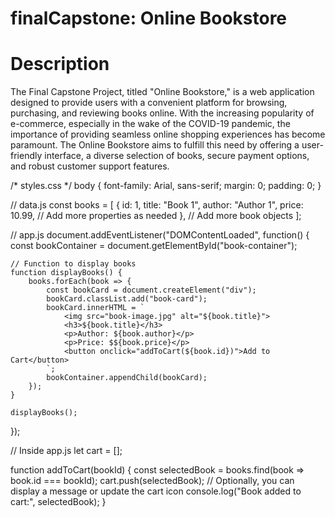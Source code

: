# finalCapstone: Online Bookstore

# Description  

The Final Capstone Project, titled "Online Bookstore," is a web application designed to provide users with a convenient platform for browsing, purchasing, and reviewing books online. With the increasing popularity of e-commerce, especially in the wake of the COVID-19 pandemic, the importance of providing seamless online shopping experiences has become paramount. The Online Bookstore aims to fulfill this need by offering a user-friendly interface, a diverse selection of books, secure payment options, and robust customer support features.


<!DOCTYPE html>
<html lang="en">
<head>
    <meta charset="UTF-8">
    <meta name="viewport" content="width=device-width, initial-scale=1.0">
    <title>Online Bookstore</title>
</head>
<body>
    <!-- Your content will go here -->
</body>
</html>


<head>
    <link rel="stylesheet" href="styles.css">
    <!-- Other meta tags -->
</head>


/* styles.css */
body {
    font-family: Arial, sans-serif;
    margin: 0;
    padding: 0;
}


// data.js
const books = [
    {
        id: 1,
        title: "Book 1",
        author: "Author 1",
        price: 10.99,
        // Add more properties as needed
    },
    // Add more book objects
];


<!-- Inside the <body> tag of index.html -->
<script src="data.js"></script>
<script src="app.js"></script>

// app.js
document.addEventListener("DOMContentLoaded", function() {
    const bookContainer = document.getElementById("book-container");

    // Function to display books
    function displayBooks() {
        books.forEach(book => {
            const bookCard = document.createElement("div");
            bookCard.classList.add("book-card");
            bookCard.innerHTML = `
                <img src="book-image.jpg" alt="${book.title}">
                <h3>${book.title}</h3>
                <p>Author: ${book.author}</p>
                <p>Price: $${book.price}</p>
                <button onclick="addToCart(${book.id})">Add to Cart</button>
            `;
            bookContainer.appendChild(bookCard);
        });
    }

    displayBooks();
});


// Inside app.js
let cart = [];

function addToCart(bookId) {
    const selectedBook = books.find(book => book.id === bookId);
    cart.push(selectedBook);
    // Optionally, you can display a message or update the cart icon
    console.log("Book added to cart:", selectedBook);
}



